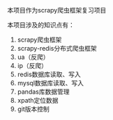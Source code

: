 本项目作为scrapy爬虫框架复习项目

本项目涉及的知识点有：
1. scrapy爬虫框架
2. scrapy-redis分布式爬虫框架
3. ua（反爬）
4. ip（反爬）
5. redis数据库读取、写入
6. mysql数据库读取、写入
7. pandas库数据管理
8. xpath定位数据
9. git版本控制
